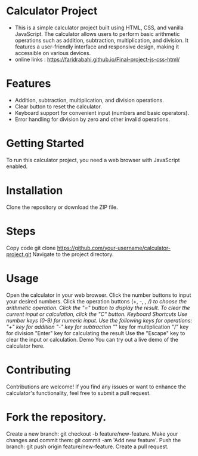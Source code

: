 # Calculator Project
- This is a simple calculator project built using HTML, CSS, and vanilla JavaScript. The calculator allows users to perform basic arithmetic operations such as addition, subtraction, multiplication, and division. It features a user-friendly interface and responsive design, making it accessible on various devices.
- online links : https://faridrabahi.github.io/Final-project-js-css-html/

# Features
- Addition, subtraction, multiplication, and division operations.
- Clear button to reset the calculator.
- Keyboard support for convenient input (numbers and basic operators).
- Error handling for division by zero and other invalid operations.


# Getting Started

To run this calculator project, you need a web browser with JavaScript enabled.

# Installation
Clone the repository or download the ZIP file.

# Steps
Copy code
git clone https://github.com/your-username/calculator-project.git
Navigate to the project directory.



# Usage
Open the calculator in your web browser.
Click the number buttons to input your desired numbers.
Click the operation buttons (+, -, *, /) to choose the arithmetic operation.
Click the "=" button to display the result.
To clear the current input or calculation, click the "C" button.
Keyboard Shortcuts
Use number keys (0-9) for numeric input.
Use the following keys for operations:
"+" key for addition
"-" key for subtraction
"*" key for multiplication
"/" key for division
"Enter" key for calculating the result
Use the "Escape" key to clear the input or calculation.
Demo
You can try out a live demo of the calculator here.

# Contributing
Contributions are welcome! If you find any issues or want to enhance the calculator's functionality, feel free to submit a pull request.

# Fork the repository.
Create a new branch: git checkout -b feature/new-feature.
Make your changes and commit them: git commit -am 'Add new feature'.
Push the branch: git push origin feature/new-feature.
Create a pull request.
